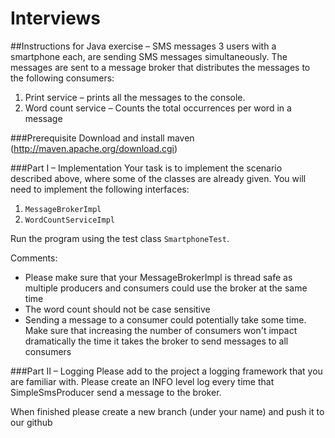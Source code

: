 Interviews
==========
##Instructions for Java exercise – SMS messages
3 users with a smartphone each, are sending SMS messages simultaneously. The messages are sent to a message broker that distributes the messages to the following consumers:

1. Print service – prints all the messages to the console.
2. Word count service – Counts the total occurrences per word in a message

###Prerequisite
Download and install maven (http://maven.apache.org/download.cgi)

###Part I – Implementation
Your task is to implement the scenario described above, where some of the classes are already given. You will need to implement the following interfaces:

1.	`MessageBrokerImpl`
2.	`WordCountServiceImpl`

Run the program using the test class `SmartphoneTest`.

Comments:
* Please make sure that your MessageBrokerImpl is thread safe as multiple producers and consumers could use the broker at the same time
* The word count should not be case sensitive
* Sending a message to a consumer could potentially take some time. Make sure that increasing the number of consumers won't impact dramatically the time it takes the broker to send messages to all consumers

###Part II – Logging
Please add to the project a logging framework that you are familiar with.
Please create an INFO level log every time that SimpleSmsProducer send a message to the broker.

When finished please create a new branch (under your name) and push it to our github
